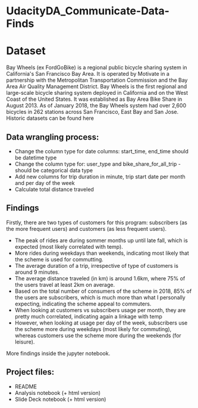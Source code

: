 # UdacityDA_Communicate-Data-Finds
# Dataset

Bay Wheels (ex FordGoBike) is a regional public bicycle sharing system in California's San Francisco Bay Area. It is operated by Motivate in a partnership with the Metropolitan Transportation Commission and the Bay Area Air Quality Management District. Bay Wheels is the first regional and large-scale bicycle sharing system deployed in California and on the West Coast of the United States. It was established as Bay Area Bike Share in August 2013. As of January 2018, the Bay Wheels system had over 2,600 bicycles in 262 stations across San Francisco, East Bay and San Jose.
Historic datasets can be found here

## Data wrangling process:
* Change the column type for date columns: start_time, end_time should be datetime type 
* Change the column type for: user_type and bike_share_for_all_trip - should be categorical data type
* Add new columns for trip duration in minute, trip start date per month and per day of the week
* Calculate total distance traveled

## Findings

Firstly, there are two types of customers for this program: subscribers (as the more frequent users) and customers (as less frequent users). 

* The peak of rides are during sommer months up until late fall, which is expected (most likely correlated with temp).
* More rides during weekdays than weekends, indicating most likely that the scheme is used for commutting.
* The average duration of a trip, irrespective of type of customers is around 9 minutes.
* The average distance traveled (in km) is around 1.6km, where 75% of the users travel at least 2km on average.
* Based on the total number of consumers of the scheme in 2018, 85% of the users are subscribers, which is much more than what I personally expecting, indicating the scheme appeal to commuters.
* When looking at customers vs subscribers usage per month, they are pretty much correlated, indicating again a linkage with temp
* However, when looking at usage per day of the week, subscribers use the scheme more during weekdays (most likely for commuting), whereas customers use the scheme more during the weekends (for leisure).

More findings inside the jupyter notebook.

## Project files:

* README
* Analysis notebook (+ html version)
* Slide Deck notebook (+ html version)
